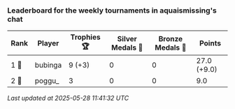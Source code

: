 ### Leaderboard for the weekly tournaments in aquaismissing's chat
| Rank | Player | Trophies 🏆 | Silver Medals 🥈 | Bronze Medals 🥉 | Points |
|------|--------|-------------|------------------|------------------|--------|
| 1 🥇 | bubinga | 9 (+3) | 0 | 0 | 27.0 (+9.0) |
| 2 🥈 | poggu_ | 3 | 0 | 0 | 9.0 |

_Last updated at 2025-05-28 11:41:32 UTC_